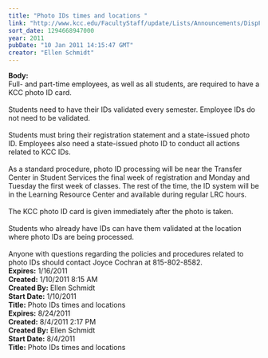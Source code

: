 ```yaml
---
title: "Photo IDs times and locations "
link: "http://www.kcc.edu/FacultyStaff/update/Lists/Announcements/DispForm.aspx?ID=66"
sort_date: 1294668947000
year: 2011
pubDate: "10 Jan 2011 14:15:47 GMT"
creator: "Ellen Schmidt"
---
```


<div><b>Body:</b> <div class=ExternalClassA194DFCF4D604052B6F9B09D73573B3D><div>Full- and part-time employees, as well as all students, are required to have a KCC photo ID card. </div>
<div><br>Students need to have their IDs validated every semester. Employee IDs do not need to be validated.</div>
<div><br>Students must bring their registration statement and a state-issued photo ID. Employees also need a state-issued photo ID to conduct all actions related to KCC IDs.</div>
<div><br>As a standard procedure, photo ID processing will be near the Transfer Center in Student Services the final week of registration and Monday and Tuesday the first week of classes. The rest of the time, the ID system will be in the Learning Resource Center and available during regular LRC hours.</div>
<div><br>The KCC photo ID card is given immediately after the photo is taken. </div>
<div><br>Students who already have IDs can have them validated at the location where photo IDs are being processed.</div>
<div><br>Anyone with questions regarding the policies and procedures related to photo IDs should contact Joyce Cochran at 815-802-8582.<br></div></div></div>
<div><b>Expires:</b> 1/16/2011</div>
<div><b>Created:</b> 1/10/2011 8:15 AM</div>
<div><b>Created By:</b> Ellen Schmidt</div>
<div><b>Start Date:</b> 1/10/2011</div>
<div><b>Title:</b> Photo IDs times and locations </div>
</div></div></div>
<div><b>Expires:</b> 8/24/2011</div>
<div><b>Created:</b> 8/4/2011 2:17 PM</div>
<div><b>Created By:</b> Ellen Schmidt</div>
<div><b>Start Date:</b> 8/4/2011</div>
<div><b>Title:</b> Photo IDs times and locations</div>
